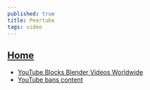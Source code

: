 ```yaml
---
published: true
title: Peertube
tags: video
---
```

## [Home](https://joinpeertube.org/en/)
- [YouTube Blocks Blender Videos Worldwide](https://www.blender.org/media-exposure/youtube-blocks-blender-videos-worldwide/)
- [YouTube bans content](https://news.ycombinator.com/item?id=20346865)
